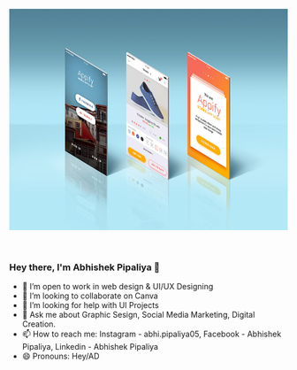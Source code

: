 

<img src="https://github.com/adpipaliya/Adpipaliya/blob/main/App-Screens-Standing-Mockup-PSD.jpg?raw=true" align="center" height="400px" width="600px"/> <br/><br/><br/>
### Hey there, I'm Abhishek Pipaliya 👋
  
- 🌱 I’m open to work in web design & UI/UX Designing
- 👯 I’m looking to collaborate on Canva
- 🤔 I’m looking for help with UI Projects
- 💬 Ask me about Graphic Sesign, Social Media Marketing, Digital Creation.
- 📫 How to reach me: Instagram - abhi.pipaliya05, Facebook - Abhishek Pipaliya, Linkedin - Abhishek Pipaliya
- 😄 Pronouns: Hey/AD
